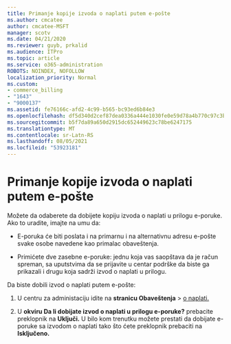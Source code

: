 ```yaml
---
title: Primanje kopije izvoda o naplati putem e-pošte
ms.author: cmcatee
author: cmcatee-MSFT
manager: scotv
ms.date: 04/21/2020
ms.reviewer: guyb, prkalid
ms.audience: ITPro
ms.topic: article
ms.service: o365-administration
ROBOTS: NOINDEX, NOFOLLOW
localization_priority: Normal
ms.custom:
- commerce_billing
- "1643"
- "9000137"
ms.assetid: fe76166c-afd2-4c99-b565-bc93ed6b84e3
ms.openlocfilehash: df5d340d2cef87dea0336a444e1030fe0e59d78a4b770c97c3bce2cdd0802848
ms.sourcegitcommit: b5f7da89a650d2915dc652449623c78be6247175
ms.translationtype: MT
ms.contentlocale: sr-Latn-RS
ms.lasthandoff: 08/05/2021
ms.locfileid: "53923181"
---
```

# <a name="receive-copy-of-your-billing-statement-in-email"></a>Primanje kopije izvoda o naplati putem e-pošte

Možete da odaberete da dobijete kopiju izvoda o naplati u prilogu e-poruke. Ako to uradite, imajte na umu da:
  
- E-poruka će biti poslata i na primarnu i na alternativnu adresu e-pošte svake osobe navedene kao primalac obaveštenja.

- Primićete dve zasebne e-poruke: jednu koja vas saopštava da je račun spreman, sa uputstvima da se prijavite u centar podrške da biste ga prikazali i drugu koja sadrži izvod o naplati u prilogu.

Da biste dobili izvod o naplati putem e-pošte:
  
1. U centru za administaciju idite na **stranicu Obaveštenja** \> [o naplati.](https://go.microsoft.com/fwlink/p/?linkid=853212)

2. U **okviru Da li dobijate izvod o naplati u prilogu e-poruke?** prebacite preklopnik na **Uključi.** U bilo kom trenutku možete prestati da dobijate e-poruke sa izvodom o naplati tako što ćete preklopnik prebaciti na **Isključeno.**